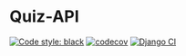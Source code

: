 # Quiz-API
[![Code style: black](https://img.shields.io/badge/code%20style-black-000000.svg)](https://github.com/psf/black)
[![codecov](https://codecov.io/gh/namanwfhsolve/Quiz-API/branch/main/graph/badge.svg?token=V476GWQM89)](https://codecov.io/gh/namanwfhsolve/Quiz-API)
[![Django CI](https://github.com/namanwfhsolve/Quiz-API/actions/workflows/ci.yml/badge.svg)](https://github.com/namanwfhsolve/Quiz-API/actions/workflows/ci.yml)
